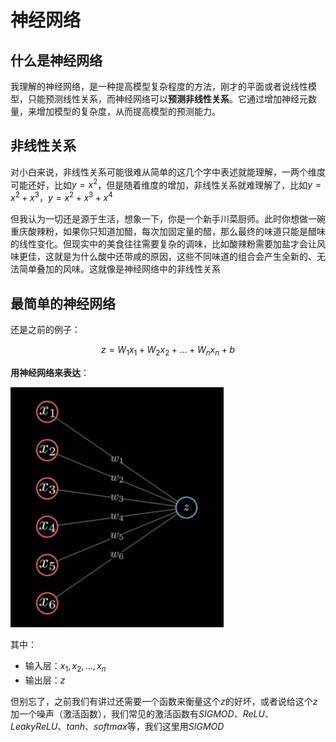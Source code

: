 # 神经网络

## 什么是神经网络
我理解的神经网络，是一种提高模型复杂程度的方法，刚才的平面或者说线性模型，只能预测线性关系，而神经网络可以**预测非线性关系**。它通过增加神经元数量，来增加模型的复杂度，从而提高模型的预测能力。
## 非线性关系
对小白来说，非线性关系可能很难从简单的这几个字中表述就能理解，一两个维度可能还好，比如$y=x^2$，但是随着维度的增加，非线性关系就难理解了，比如$y=x^2+x^3$，$y=x^2+x^3+x^4$

但我认为一切还是源于生活，想象一下，你是一个新手川菜厨师。此时你想做一碗重庆酸辣粉，如果你只知道加醋，每次加固定量的醋，那么最终的味道只能是醋味的线性变化。但现实中的美食往往需要复杂的调味，比如酸辣粉需要加盐才会让风味更佳，这就是为什么酸中还带咸的原因，这些不同味道的组合会产生全新的、无法简单叠加的风味。这就像是神经网络中的非线性关系

## 最简单的神经网络

还是之前的例子：

$$z = W_1x_1+W_2x_2+...+W_nx_n+b$$

**用神经网络来表达**：

![alt text](../../_media/simpleNN.png)

其中：
- 输入层：$x_1,x_2,...,x_n$
- 输出层：$z$

 但别忘了，之前我们有讲过还需要一个函数来衡量这个$z$的好坏，或者说给这个$z$加一个噪声（激活函数），我们常见的激活函数有$SIGMOD$、$ReLU$、$LeakyReLU$、$tanh$、$softmax$等，我们这里用$SIGMOD$

 